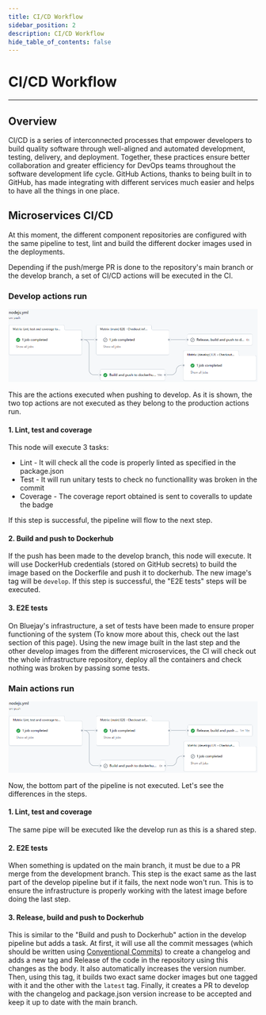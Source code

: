 ```yaml
---
title: CI/CD Workflow
sidebar_position: 2
description: CI/CD Workflow
hide_table_of_contents: false
---
```


# CI/CD Workflow

---

## Overview

CI/CD is a series of interconnected processes that empower developers to build quality software through well-aligned and automated development, testing, delivery, and deployment. Together, these practices ensure better collaboration and greater efficiency for DevOps teams throughout the software development life cycle. GitHub Actions, thanks to being built in to GitHub, has made integrating with different services much easier and helps to have all the things in one place.

## Microservices CI/CD
At this moment, the different component repositories are configured with the same pipeline to test, lint and build the different docker images used in the deployments. 

Depending if the push/merge PR is done to the repository's main branch or the develop branch, a set of CI/CD actions will be executed in the CI.

### Develop actions run

![Actions Develop Pipeline](/img/development/contributing/CI-DEV.png)

This are the actions executed when pushing to develop. As it is shown, the two top actions are not executed as they belong to the production actions run.

#### 1. Lint, test and coverage
This node will execute 3 tasks:
 - Lint - It will check all the code is properly linted as specified in the package.json
 - Test - It will run unitary tests to check no functionallity was broken in the commit
 - Coverage - The coverage report obtained is sent to coveralls to update the badge

If this step is successful, the pipeline will flow to the next step.

#### 2. Build and push to Dockerhub
If the push has been made to the develop branch, this node will execute. It will use DockerHub credentials (stored on GitHub secrets) to build the image based on the Dockerfile and push it to dockerhub. The new image's tag will be `develop`. If this step is successful, the "E2E tests" steps will be executed.

#### 3. E2E tests
On Bluejay's infrastructure, a set of tests have been made to ensure proper functioning of the system (To know more about this, check out the last section of this page). Using the new image built in the last step and the other develop images from the different microservices, the CI will check out the whole infrastructure repository, deploy all the containers and check nothing was broken by passing some tests.


### Main actions run

![Actions Main Pipeline](/img/development/contributing/CI-PRO.png)

Now, the bottom part of the pipeline is not executed. Let's see the differences in the steps.

#### 1. Lint, test and coverage
The same pipe will be executed like the develop run as this is a shared step.

#### 2. E2E tests
When something is updated on the main branch, it must be due to a PR merge from the development branch. This step is the exact same as the last part of the develop pipeline but if it fails, the next node won't run. This is to ensure the infrastructure is properly working  with the latest image before doing the last step.

#### 3. Release, build and push to Dockerhub
This is similar to the "Build and push to Dockerhub" action in the develop pipeline but adds a task. At first, it will use all the commit messages (which should be written using [Conventional Commits](https://www.conventionalcommits.org/en/v1.0.0/)) to create a changelog and adds a new tag and Release of the code in the repository using this changes as the body. It also automatically increases the version number. Then, using this tag, it builds two exact same docker images but one tagged with it and the other with the `latest` tag. Finally, it creates a PR to develop with the changelog and package.json version increase to be accepted and keep it up to date with the main branch.